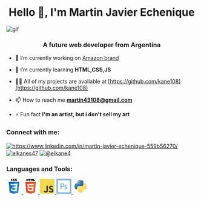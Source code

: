 <h1 align="center">Hello 👋, I'm Martin Javier Echenique</h1>

![gif](https://user-images.githubusercontent.com/128558300/229954453-6bd950ca-d553-4e91-94f4-83ebd0b3d77b.gif)

<h3 align="center">A future web developer from Argentina</h3>

- 🔭 I’m currently working on [Amazon brand](https://github.com/kane108/Amazon-Brand.git)

- 🌱 I’m currently learning **HTML,CSS,JS**

- 👨‍💻 All of my projects are available at [https://github.com/kane108](https://github.com/kane108)

- 📫 How to reach me **martin43108@gmail.com**

- ⚡ Fun fact **I'm an artist, but i don't sell my art**

<h3 align="left">Connect with me:</h3>
<p align="left">
<a href="https://linkedin.com/in/https://www.linkedin.com/in/martin-javier-echenique-559b56270/" target="blank"><img align="center" src="https://raw.githubusercontent.com/rahuldkjain/github-profile-readme-generator/master/src/images/icons/Social/linked-in-alt.svg" alt="https://www.linkedin.com/in/martin-javier-echenique-559b56270/" height="30" width="40" /></a>
<a href="https://instagram.com/elkanes47" target="blank"><img align="center" src="https://raw.githubusercontent.com/rahuldkjain/github-profile-readme-generator/master/src/images/icons/Social/instagram.svg" alt="elkanes47" height="30" width="40" /></a>
<a href="https://www.youtube.com/c/@elkane4" target="blank"><img align="center" src="https://raw.githubusercontent.com/rahuldkjain/github-profile-readme-generator/master/src/images/icons/Social/youtube.svg" alt="@elkane4" height="30" width="40" /></a>
</p>

<h3 align="left">Languages and Tools:</h3>
<p align="left"> <a href="https://www.w3schools.com/css/" target="_blank" rel="noreferrer"> <img src="https://raw.githubusercontent.com/devicons/devicon/master/icons/css3/css3-original-wordmark.svg" alt="css3" width="40" height="40"/> </a> <a href="https://www.w3.org/html/" target="_blank" rel="noreferrer"> <img src="https://raw.githubusercontent.com/devicons/devicon/master/icons/html5/html5-original-wordmark.svg" alt="html5" width="40" height="40"/> </a> <a href="https://developer.mozilla.org/en-US/docs/Web/JavaScript" target="_blank" rel="noreferrer"> <img src="https://raw.githubusercontent.com/devicons/devicon/master/icons/javascript/javascript-original.svg" alt="javascript" width="40" height="40"/> </a> <a href="https://www.photoshop.com/en" target="_blank" rel="noreferrer"> <img src="https://raw.githubusercontent.com/devicons/devicon/master/icons/photoshop/photoshop-line.svg" alt="photoshop" width="40" height="40"/> </a> <a href="https://www.python.org" target="_blank" rel="noreferrer"> <img src="https://raw.githubusercontent.com/devicons/devicon/master/icons/python/python-original.svg" alt="python" width="40" height="40"/> </a> </p>
